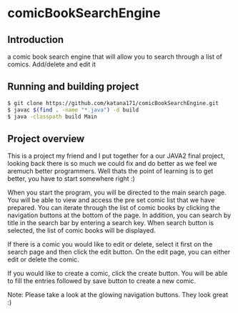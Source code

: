 # comicBookSearchEngine

## Introduction
a comic book search engine that will allow you to search through a list of comics. Add/delete and edit it

## Running and building project

```bash
$ git clone https://github.com/katana171/comicBookSearchEngine.git
$ javac $(find . -name "*.java") -d build
$ java -classpath build Main
```
## Project overview

This is a project my friend and I put together for a our JAVA2 final project, looking back there is so much we could fix and do better as we feel we aremuch better programmers. Well thats the point of learning is to get better, you have to start somewhere right :)

When you start the program, you will be directed to the main search page.  You will be able to view and access the pre set comic list that we have prepared. You can iterate through the list of comic books by clicking the navigation buttons at the bottom of the page.  In addition, you can search by title in the search bar by entering a search key. When search button is selected, the list of comic books will be displayed.

If there is a comic you would like to edit or delete, select it first on the search page and then click the edit button. On the edit page, you can either edit or delete the comic.

If you would like to create a comic, click the create button.  You will be able to fill the entries followed by save button to create a new comic.

Note: Please take a look at the glowing navigation buttons. They look great :)
